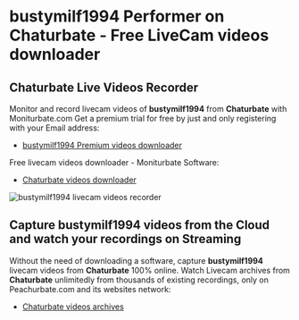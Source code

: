 # bustymilf1994 Performer on Chaturbate - Free LiveCam videos downloader

## Chaturbate Live Videos Recorder

Monitor and record livecam videos of **bustymilf1994** from **Chaturbate** with Moniturbate.com
Get a premium trial for free by just and only registering with your Email address:
* [bustymilf1994 Premium videos downloader](https://moniturbate.com/request-demo-licence-key.html)

Free livecam videos downloader - Moniturbate Software:
* [Chaturbate videos downloader](https://moniturbate.com/moniturbate-download-software.html)

![bustymilf1994 livecam videos recorder](https://peachurnet.com/templates/moniturbate-software.png)


## Capture bustymilf1994 videos from the Cloud and watch your recordings on Streaming

Without the need of downloading a software, capture **bustymilf1994** livecam videos from **Chaturbate** 100% online.
Watch Livecam archives from **Chaturbate** unlimitedly from thousands of existing recordings, only on Peachurbate.com and its websites network:
* [Chaturbate videos archives](https://peachurnet.com/)